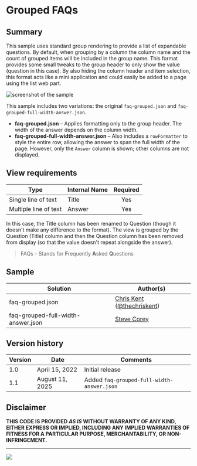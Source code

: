 # Grouped FAQs

## Summary
This sample uses standard group rendering to provide a list of expandable questions. By default, when grouping by a column the column name and the count of grouped items will be included in the group name. This format provides some small tweaks to the group header to only show the value (question in this case). By also hiding the column header and item selection, this format acts like a mini application and could easily be added to a page using the list web part.

![screenshot of the sample](./assets/screenshot.png)

This sample includes two variations: the original `faq-grouped.json` and `faq-grouped-full-width-answer.json`.
- **faq-grouped.json** – Applies formatting only to the group header. The width of the answer depends on the column width.
- **faq-grouped-full-width-answer.json** – Also includes a `rowFormatter` to style the entire row, allowing the answer to span the full width of the page. However, only the `Answer` column is shown; other columns are not displayed.

## View requirements

|Type|Internal Name|Required|
|---|---|:---:|
|Single line of text|Title|Yes|
|Multiple line of text|Answer|Yes|

In this case, the Title column has been renamed to Question (though it doesn't make any difference to the format). The view is grouped by the Question (Title) column and then the Question column has been removed from display (so that the value doesn't repeat alongside the answer).

> FAQs - Stands for **F**requently **A**sked **Q**uestions

## Sample

Solution|Author(s)
--------|---------
faq-grouped.json | [Chris Kent](https://github.com/thechriskent) ([@thechriskent](https://twitter.com/thechriskent))
faq-grouped-full-width-answer.json | [Steve Corey](https://github.com/stevecorey365)

## Version history

Version|Date|Comments
-------|----|--------
1.0|April 15, 2022|Initial release
1.1|August 11, 2025|Added `faq-grouped-full-width-answer.json`

## Disclaimer
**THIS CODE IS PROVIDED *AS IS* WITHOUT WARRANTY OF ANY KIND, EITHER EXPRESS OR IMPLIED, INCLUDING ANY IMPLIED WARRANTIES OF FITNESS FOR A PARTICULAR PURPOSE, MERCHANTABILITY, OR NON-INFRINGEMENT.**

---

<img src="https://pnptelemetry.azurewebsites.net/list-formatting/view-samples/faq-grouped" />
